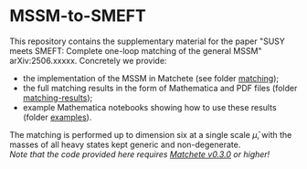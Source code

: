 # MSSM-to-SMEFT
This repository contains the supplementary material for the paper "SUSY meets SMEFT:
Complete one-loop matching of the general MSSM" arXiv:2506.xxxxx. Concretely we provide:

- the implementation of the MSSM in Matchete (see folder [matching](matching)); 
- the full matching results in the form of Mathematica and PDF files  (folder [matching-results](matching-results));
- example Mathematica notebooks showing how to use these results (folder [examples](examples)).

The matching is performed up to dimension six at a single scale $\bar\mu$, with the masses of all heavy states kept generic and non-degenerate.  
*Note that the code provided here requires [Matchete v0.3.0](https://gitlab.com/matchete/matchete/tree/v0.3.0) or higher!*  
